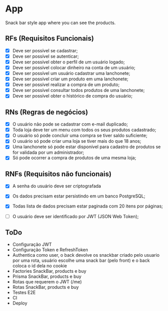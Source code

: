 # App

Snack bar style app where you can see the products.

## RFs (Requisitos Funcionais)

- [x] Deve ser possível se cadastrar;
- [x] Deve ser possível se autenticar;
- [x] Deve ser possível obter o perfil de um usuário logado;
- [x] Deve ser possível colocar dinheiro na conta de um usuário;
- [x] Deve ser possível um usuário cadastrar uma lanchonete;
- [x] Deve ser possível criar um produto em uma lanchonete;
- [x] Deve ser possível realizar a compra de um produto;
- [x] Deve ser possível consultar todos produtos de uma lanchonete;
- [x] Deve ser possível obter o histórico de compra do usuário;

## RNs (Regras de negócios)

- [x] O usuário não pode se cadastrar com e-mail duplicado;
- [x] Toda loja deve ter um menu com todos os seus produtos cadastrado;
- [x] O usuário só pode concluir uma compra se tiver saldo suficiente;
- [x] O usuário só pode criar uma loja se tiver mais do que 18 anos;
- [x] Uma lanchonete só pode estar disponível para cadastro de produtos se for validada por um administrador;
- [x] Só pode ocorrer a compra de produtos de uma mesma loja;

## RNFs (Requisitos não funcionais)

- [x] A senha do usuário deve ser criptografada
- [x] Os dados precisam estar persistindo em um banco PostgreSQL;
- [x] Todas lista de dados precisam estar paginada com 20 itens por páginas;
- [ ] O usuário deve ser identificado por JWT (JSON Web Token);



## ToDo

- Configuração JWT
- Configuração Token e RefreshToken
- Authentica como user, o back devolve os snackbar criado pelo usuario por uma rota, usuário escolhe uma snack bar (pelo front) e o back coloca o id dela no cookie
- Factories SnackBar, products e buy
- Prisma SnackBar, products e buy
- Rotas que requerem o JWT (/me)
- Rotas SnackBar, products e buy
- Testes E2E
- CI
- Deploy